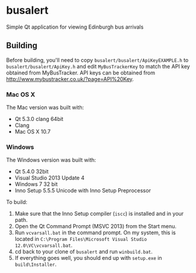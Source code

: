 # busalert
Simple Qt application for viewing Edinburgh bus arrivals

## Building

Before building, you'll need to copy `busalert/busalert/ApiKeyEXAMPLE.h` to `busalert/busalert/ApiKey.h` and edit `MyBusTrackerKey` to match the API key obtained from MyBusTracker. API keys can be obtained from http://www.mybustracker.co.uk/?page=API%20Key.

### Mac OS X

The Mac version was built with:
* Qt 5.3.0 clang 64bit
* Clang
* Mac OS X 10.7

### Windows

The Windows version was built with:
* Qt 5.4.0 32bit
* Visual Studio 2013 Update 4
* Windows 7 32 bit
* Inno Setup 5.5.5 Unicode with Inno Setup Preprocessor

To build:
 1. Make sure that the Inno Setup compiler (`iscc`) is installed and in your path.
 2. Open the Qt Command Prompt (MSVC 2013) from the Start menu.
 3. Run `vcvarsall.bat` in the command prompt. On my system, this is located in `C:\Program Files\Microsoft Visual Studio 12.0\VC\vcvarsall.bat`.
 4. cd back to your clone of `busalert` and run `winbuild.bat`.
 5. If everything goes well, you should end up with `setup.exe` in `build\Installer`.
